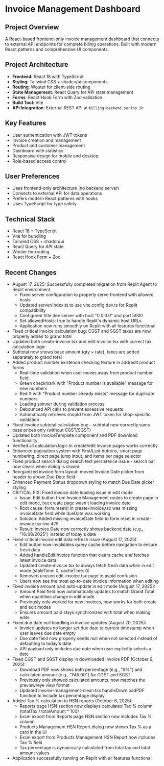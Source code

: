 # Invoice Management Dashboard

## Project Overview
A React-based frontend-only invoice management dashboard that connects to external API endpoints for complete billing operations. Built with modern React patterns and comprehensive UI components.

## Project Architecture
- **Frontend**: React 18 with TypeScript
- **Styling**: Tailwind CSS + shadcn/ui components
- **Routing**: Wouter for client-side routing
- **State Management**: React Query for API state management
- **Forms**: React Hook Form with Zod validation
- **Build Tool**: Vite
- **API Integration**: External REST API at `billing-backend.serins.in`

## Key Features
- User authentication with JWT tokens
- Invoice creation and management
- Product and customer management
- Dashboard with statistics
- Responsive design for mobile and desktop
- Role-based access control

## User Preferences
- Uses frontend-only architecture (no backend server)
- Connects to external API for data operations
- Prefers modern React patterns with hooks
- Uses TypeScript for type safety

## Technical Stack
- React 18 + TypeScript
- Vite for bundling
- Tailwind CSS + shadcn/ui
- React Query for API state
- Wouter for routing
- React Hook Form + Zod

## Recent Changes
- August 17, 2025: Successfully completed migration from Replit Agent to Replit environment
  - Fixed server configuration to properly serve frontend with allowed hosts
  - Updated server/index.ts to use vite.config.dev.ts for Replit compatibility
  - Configured Vite dev server with host "0.0.0.0" and port 5000
  - Set allowedHosts: true to handle Replit's dynamic host URLs
  - Application now runs smoothly on Replit with all features functional
- Fixed critical invoice calculation bug: CGST and SGST taxes are now properly added to grand total
- Updated both create-invoice.tsx and edit-invoice.tsx with correct tax calculation logic
- Subtotal now shows base amount (qty × rate), taxes are added separately to grand total
- Added product number existence checking feature in add/edit product forms
  - Real-time validation when user moves away from product number field
  - Green checkmark with "Product number is available" message for new numbers
  - Red X with "Product number already exists" message for duplicate numbers
  - Loading spinner during validation process
  - Debounced API calls to prevent excessive requests
  - Automatically retrieves shopId from JWT token for shop-specific validation
- Fixed invoice subtotal calculation bug - subtotal now correctly sums base prices only (without CGST/SGST)
- Updated both InvoiceTemplate component and PDF download functionality
- Verified all calculation logic in create/edit invoice pages works correctly
- Enhanced pagination system with First/Last buttons, smart page numbering, direct page jump input, and items per page selector
- Fixed product search dialog search text persistence issue - search bar now clears when dialog is closed
- Reorganized invoice form layout: moved Invoice Date picker from header to above Due Date field
- Enhanced Payment Status dropdown styling to match Due Date picker styling
- CRITICAL FIX: Fixed invoice date loading issue in edit mode
  - Issue: Edit button from Invoice Management routes to create page in edit mode, but create page wasn't loading invoice date
  - Root cause: form.reset() in create-invoice.tsx was missing invoiceDate field while dueDate was working
  - Solution: Added missing invoiceDate field to form reset in create-invoice.tsx line 475
  - Result: Invoice Date now correctly shows backend date (e.g., "16/08/2025") instead of today's date
- Fixed critical invoice edit data refresh issue (August 17, 2025):
  - Edit button now invalidates query cache before navigation to ensure fresh data
  - Added handleEditInvoice function that clears cache and fetches latest invoice data
  - Updated create-invoice.tsx to always fetch fresh data when in edit mode (staleTime: 0, cacheTime: 0)
  - Removed unused edit-invoice.tsx page to avoid confusion
  - Users now see the most up-to-date invoice information when editing
- Fixed invoice amount paid auto-update in edit mode (August 17, 2025):
  - Amount Paid field now automatically updates to match Grand Total when quantities change in edit mode
  - Previously only worked for new invoices, now works for both create and edit modes
  - Ensures amount paid stays synchronized with total when making edits
- Fixed due date null handling in invoice updates (August 20, 2025):
  - Invoice updates no longer set due date to current timestamp when user leaves due date empty
  - Due date field now properly sends null when not selected instead of defaulting to today's date
  - API payload only includes due date when user explicitly selects a date
- Fixed CGST and SGST display in downloaded invoice PDF (October 6, 2025):
  - Download PDF now shows both percentage (e.g., "9%") and calculated amount (e.g., "₹45.00") for CGST and SGST
  - Previously only showed calculated amounts, now matches the preview/eye view format
  - Updated invoice-management-clean.tsx handleDownloadPDF function to include tax percentage display
- Added Tax % calculation to HSN reports (October 6, 2025):
  - Reports page HSN section now displays calculated Tax % column (totalTax / totalAmount * 100)
  - Excel export from Reports page HSN section now includes Tax % column
  - Products Management HSN Report dialog now shows Tax % as a card in the UI
  - Excel export from Products Management HSN Report now includes Tax % field
  - Tax percentage is dynamically calculated from total tax and total amount values
- Application successfully running on Replit with all features functional